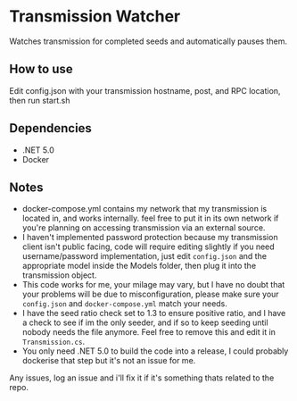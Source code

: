 # Transmission Watcher

Watches transmission for completed seeds and automatically pauses them.


## How to use

Edit config.json with your transmission hostname, post, and RPC location, then run start.sh

## Dependencies

* .NET 5.0
* Docker

## Notes

* docker-compose.yml contains my network that my transmission is located in, and works internally. feel free to put it in its own network if you're planning on accessing transmission via an external source.
* I haven't implemented password protection because my transmission client isn't public facing, code will require editing slightly if you need username/password implementation, just edit `config.json` and the appropriate model inside the Models folder, then plug it into the transmission object.
* This code works for me, your milage may vary, but I have no doubt that your problems will be due to misconfiguration, please make sure your `config.json` and `docker-compose.yml` match your needs.
* I have the seed ratio check set to 1.3 to ensure positive ratio, and I have a check to see if im the only seeder, and if so to keep seeding until nobody needs the file anymore. Feel free to remove this and edit it in `Transmission.cs`.
* You only need .NET 5.0 to build the code into a release, I could probably dockerise that step but it's not an issue for me.

Any issues, log an issue and i'll fix it if it's something thats related to the repo.
